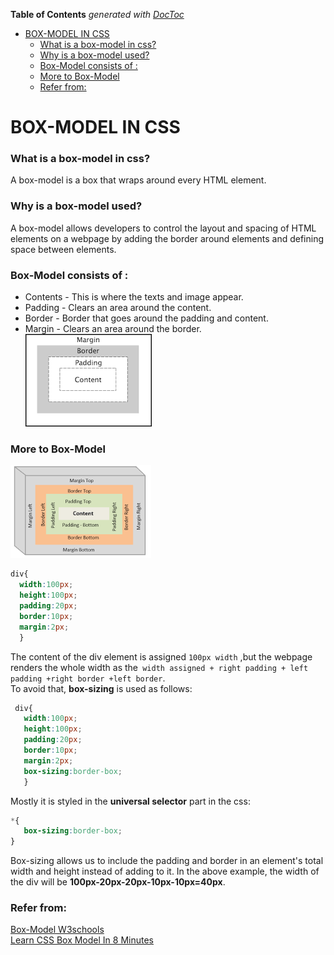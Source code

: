 <!-- START doctoc generated TOC please keep comment here to allow auto update -->
<!-- DON'T EDIT THIS SECTION, INSTEAD RE-RUN doctoc TO UPDATE -->
**Table of Contents**  *generated with [DocToc](https://github.com/thlorenz/doctoc)*

- [BOX-MODEL IN CSS](#box-model-in-css)
    - [What is a box-model in css?](#what-is-a-box-model-in-css)
    - [Why is a box-model used?](#why-is-a-box-model-used)
    - [Box-Model consists of :](#box-model-consists-of-)
    - [More to Box-Model](#more-to-box-model)
    - [Refer from:](#refer-from)

<!-- END doctoc generated TOC please keep comment here to allow auto update -->

# BOX-MODEL IN CSS  
### What is a box-model in css?  
A box-model is a box that wraps around every HTML element.  
 ### Why is a box-model used?  
 A box-model allows developers to control the layout and spacing of HTML elements on a webpage by adding the border around elements and defining space between elements.
 ### Box-Model consists of :  
 * Contents - This is where the texts and image appear.  
 * Padding - Clears an area around the content.  
 * Border - Border that goes around the padding and content.    
 * Margin - Clears an area around the border.  
 ![box-model_image](/Assets/box%20model.png)     
 ### More to Box-Model  
  ![box-model_image](/Assets/box%20model1.png)   
  ``` css
  div{
    width:100px;  
    height:100px;  
    padding:20px;  
    border:10px;
    margin:2px;  
    }
```  
The content of the div element is assigned ```100px width``` ,but the webpage renders the whole width as the``` width assigned + right padding + left padding +right border +left border```.  
To avoid that, **box-sizing**  is used as follows:  
 ``` css
  div{
    width:100px;  
    height:100px;  
    padding:20px;  
    border:10px;
    margin:2px;  
    box-sizing:border-box;
    }
```  
Mostly it is styled in the **universal selector** part in the css:  
```css
*{
   box-sizing:border-box;
}  
```  
Box-sizing allows us to include the padding and border in an element's total width and height instead of adding to it. 
In the above example, the width of the div will be **100px-20px-20px-10px-10px=40px**.  
### Refer from:  
[Box-Model W3schools](https://www.w3schools.com/css/css_boxmodel.asp)  
[Learn CSS Box Model In 8 Minutes](https://www.youtube.com/watch?v=rIO5326FgPE)

  



